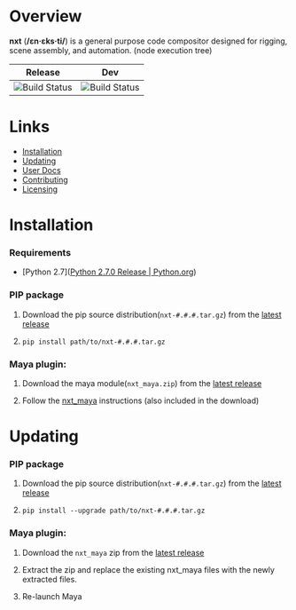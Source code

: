 # Overview

**nxt** (**/ɛn·ɛks·ti/**) is a general purpose code compositor designed for rigging, scene assembly, and automation. (node execution tree)

| Release | Dev |
| :---: | :---: |
| ![Build Status](https://travis-ci.com/nxt-dev/nxt_editor.svg?token=rBRbAJTv2rq1c8WVEwGs&branch=dev) | ![Build Status](https://travis-ci.com/nxt-dev/nxt_editor.svg?token=rBRbAJTv2rq1c8WVEwGs&branch=release) |

# Links

- [Installation](#installation)
- [Updating](#updating)
- [User Docs](https://sunriseproductions.github.io/nxt/)
- [Contributing](CONTRIBUTING.md)
- [Licensing](LICENSE)



# Installation

### Requirements
- [Python 2.7]([Python 2.7.0 Release | Python.org](https://www.python.org/download/releases/2.7))

### PIP package

1. Download the pip source distribution(`nxt-#.#.#.tar.gz`) from the [latest release](https://github.com/SunriseProductions/nxt/releases/latest)

2. `pip install path/to/nxt-#.#.#.tar.gz`

### Maya plugin:

1. Download the maya module(`nxt_maya.zip`) from the [latest release](https://github.com/SunriseProductions/nxt/releases/latest)

2. Follow the [nxt_maya](integration/maya/README.md) instructions (also included in the download)

# Updating

### PIP package

1. Download the pip source distribution(`nxt-#.#.#.tar.gz`) from the [latest release](https://github.com/SunriseProductions/nxt/releases/latest)

2. `pip install --upgrade path/to/nxt-#.#.#.tar.gz`

### Maya plugin:

1. Download the `nxt_maya` zip from the [latest release](https://github.com/SunriseProductions/nxt/releases/latest)

2. Extract the zip and replace the existing nxt_maya files with the newly extracted files.

3. Re-launch Maya
